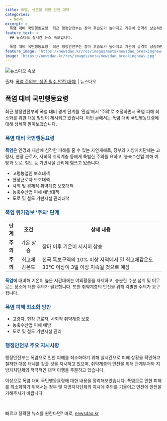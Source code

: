 ```yaml
---
title: 폭염, 생존을 위한 안전 대책
categories:
  - News
excerpt: >
  폭염 대비 국민행동요령  최근 행정안전부는 장마 후습도가 높아지고 기온이 급격히 상승하면서 폭염 대비 경계 …
feature_text: >
  ## 뉴스다오 실시간 뉴스 속보입니다.

  폭염 대비 국민행동요령  최근 행정안전부는 장마 후습도가 높아지고 기온이 급격히 상승하면서 폭염 대비 경계 …
feature_image: 'https://newsdao.kr/res/images/meta/newsdao_breakingnews.jpg'
image: 'https://newsdao.kr/res/images/meta/newsdao_breakingnews.jpg'
---
```


![뉴스다오 속보](https://newsdao.kr/res/images/meta/newsdao_breakingnews.jpg)

<p>출처: <a href="https://newsdao.kr/4642" rel="dofollow">폭염 주의보, 생존 필수 안전 대책!</a> | 뉴스다오</p>

<h2 data-ke-size="size26">폭염 대비 국민행동요령</h2>
<p data-ke-size="size16">최근 행정안전부의 폭염 대비 경계 단계를 ‘관심’에서 ‘주의’로 조정하면서 폭염 피해 최소화를 위한 대응 방안이 제시되고 있습니다. 이번 글에서는 폭염 대비 국민행동요령에 대해 상세히 알아보겠습니다.</p>

<h3><span style="color: #1a5490;">폭염 대비 국민행동요령</span></h3>
<p><b><span style="color: #1a5490;">폭염</span></b>은 인명과 재산에 심각한 피해를 줄 수 있는 자연재해로, 정부와 지방자치단체는 고령자, 현장 근로자, 사회적 취약계층 등에게 특별한 주의를 요하고, 농축수산업 피해 예방과 도로, 철도 등 기반시설 관리에 힘쓰고 있습니다.</p>
<ul>
<li>고령농업인 보호대책</li>
<li>현장근로자 보호대책</li>
<li>사회 및 경제적 취약계층 보호대책</li>
<li>농축수산업 피해 예방대책</li>
<li>도로 및 철도 기반시설 관리대책</li>
</ul>

<h3><span style="color: #1a5490;">폭염 위기경보 '주의' 단계</span></h3>
<table>
  <tr>
    <td style="text-align: center; height: 17px;"><b>단계</b></td>
    <td style="text-align: center; height: 17px;"><b>조건</b></td>
    <td style="text-align: center; height: 17px;"><b>상세 내용</b></td>
  </tr>
  <tr>
    <td style="text-align: center; height: 17px;"><b>주의</b></td>
    <td style="text-align: center; height: 17px;">기온 상승</td>
    <td>장마 이후 기온이 서서히 상승</td>
  </tr>
  <tr>
    <td style="text-align: center; height: 17px;"><b>주의</b></td>
    <td style="text-align: center; height: 17px;">최고체감온도</td>
    <td>전국 특보구역의 10% 이상 지역에서 일 최고체감온도 33℃ 이상이 3일 이상 지속될 것으로 예상</td>
  </tr>
</table>

<p><b><span style="color: #1a5490;">폭염</span></b>에 대비해 기온이 높은 시간대에는 야외활동을 자제하고, 충분한 수분 섭취 및 머무르는 장소에 대한 주의가 필요합니다. 또한 취약계층의 안전을 위해 각별한 주의가 요구됩니다.</p>

<h3><span style="color: #1a5490;">폭염 피해 최소화 방안</span></h3>
<ul>
  <li>고령자, 현장 근로자, 사회적 취약계층 보호</li>
  <li>농축수산업 피해 예방</li>
  <li>도로 및 철도 기반시설 관리</li>
</ul>

<h3><span style="color: #1a5490;">행정안전부 주요 지시사항</span></h3>
<p>행정안전부는 폭염으로 인한 피해를 최소화하기 위해 실시간으로 피해 상황을 확인하고 철저한 대응 태세를 갖출 것을 지시하고 있으며, 취약계층의 안전을 위해 관계부처와 지방자치단체의 적극적인 대책 이행을 주문하고 있습니다.</p>

<p>이상으로 폭염 대비 국민행동요령에 대한 내용을 정리해보았습니다. 폭염으로 인한 피해를 최소화하기 위해서는 정부 및 지방자치단체의 지시에 주의를 기울이고 안전에 만전을 기해주시기 바랍니다.</p>
<p data-ke-size="size16">&nbsp;</p> 

빠르고 정확한 뉴스를 원한다면? 바로, <a href="https://newsdao.kr" rel="dofollow">newsdao.kr</a>


